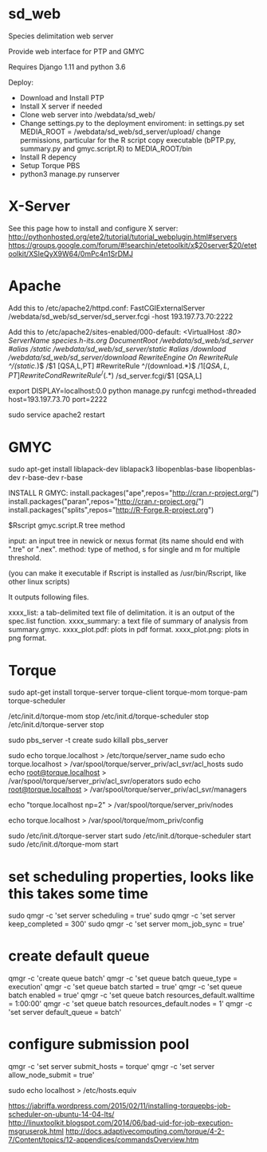 sd_web
======
Species delimitation web server

Provide web interface for PTP and GMYC

Requires Django 1.11 and python 3.6 

Deploy:
- Download and Install PTP
- Install X server if needed
- Clone web server into /webdata/sd_web/ 
- Change settings.py to the deployment enviroment:
    in settings.py set MEDIA_ROOT = /webdata/sd_web/sd_server/upload/
    change permissions, particular for the R script
    copy executable (bPTP.py, summary.py and gmyc.script.R) to MEDIA_ROOT/bin
- Install R depency
- Setup Torque PBS
- python3 manage.py runserver


X-Server
========
See this page how to install and configure X server:
http://pythonhosted.org/ete2/tutorial/tutorial_webplugin.html#servers
https://groups.google.com/forum/#!searchin/etetoolkit/x$20server$20/etetoolkit/XSIeQyX9W64/0mPc4n1SrDMJ


Apache
======
Add this to /etc/apache2/httpd.conf:
FastCGIExternalServer /webdata/sd_web/sd_server/sd_server.fcgi -host 193.197.73.70:2222

Add this to /etc/apache2/sites-enabled/000-default:
<VirtualHost *:80>
  ServerName species.h-its.org
  DocumentRoot /webdata/sd_web/sd_server
  #alias /static /webdata/sd_web/sd_server/static
  #alias /download /webdata/sd_web/sd_server/download
  RewriteEngine On
  RewriteRule ^/(static.*)$ /$1 [QSA,L,PT]
  #RewriteRule ^/(download.*)$ /$1 [QSA,L,PT]
  RewriteCond %{REQUEST_FILENAME} !-f
  RewriteRule ^/(.*)$ /sd_server.fcgi/$1 [QSA,L]
</VirtualHost>
 
export DISPLAY=localhost:0.0
python manage.py runfcgi method=threaded host=193.197.73.70 port=2222

sudo service apache2 restart

GMYC
====
sudo apt-get install liblapack-dev liblapack3 libopenblas-base libopenblas-dev r-base-dev r-base

INSTALL R GMYC:
install.packages("ape",repos="http://cran.r-project.org/")
install.packages("paran",repos="http://cran.r-project.org/")
install.packages("splits",repos="http://R-Forge.R-project.org")

$Rscript gmyc.script.R tree method

input: an input tree in newick or nexus format (its name should end with ".tre" or ".nex".
method: type of method, s for single and m for multiple threshold.

(you can make it executable if Rscript is installed as /usr/bin/Rscript, like other linux scripts)

It outputs following files.

xxxx_list: a tab-delimited text file of delimitation. it is an output of the spec.list function.
xxxx_summary: a text file of summary of analysis from summary.gmyc.
xxxx_plot.pdf: plots in pdf format.
xxxx_plot.png: plots in png format.


Torque
======
sudo apt-get install torque-server torque-client torque-mom torque-pam torque-scheduler

/etc/init.d/torque-mom stop
/etc/init.d/torque-scheduler stop
/etc/init.d/torque-server stop

sudo pbs_server -t create
sudo killall pbs_server

sudo echo torque.localhost > /etc/torque/server_name
sudo echo torque.localhost > /var/spool/torque/server_priv/acl_svr/acl_hosts
sudo echo root@torque.localhost > /var/spool/torque/server_priv/acl_svr/operators
sudo echo root@torque.localhost > /var/spool/torque/server_priv/acl_svr/managers

echo "torque.localhost np=2" > /var/spool/torque/server_priv/nodes

echo torque.localhost > /var/spool/torque/mom_priv/config


sudo /etc/init.d/torque-server start
sudo /etc/init.d/torque-scheduler start
sudo /etc/init.d/torque-mom start


# set scheduling properties, looks like this takes some time
sudo qmgr -c 'set server scheduling = true'
sudo qmgr -c 'set server keep_completed = 300'
sudo qmgr -c 'set server mom_job_sync = true'


# create default queue
qmgr -c 'create queue batch'
qmgr -c 'set queue batch queue_type = execution'
qmgr -c 'set queue batch started = true'
qmgr -c 'set queue batch enabled = true'
qmgr -c 'set queue batch resources_default.walltime = 1:00:00'
qmgr -c 'set queue batch resources_default.nodes = 1'
qmgr -c 'set server default_queue = batch'


# configure submission pool
qmgr -c 'set server submit_hosts = torque'
qmgr -c 'set server allow_node_submit = true'

sudo echo localhost > /etc/hosts.equiv


https://jabriffa.wordpress.com/2015/02/11/installing-torquepbs-job-scheduler-on-ubuntu-14-04-lts/
http://linuxtoolkit.blogspot.com/2014/06/bad-uid-for-job-execution-msgruserok.html
http://docs.adaptivecomputing.com/torque/4-2-7/Content/topics/12-appendices/commandsOverview.htm
